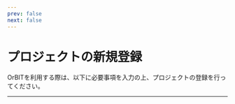```yaml
---
prev: false
next: false
---
```


# プロジェクトの新規登録

OrBITを利用する際は、以下に必要事項を入力の上、プロジェクトの登録を行ってください。

---
<br>
<FormCreateProject/>